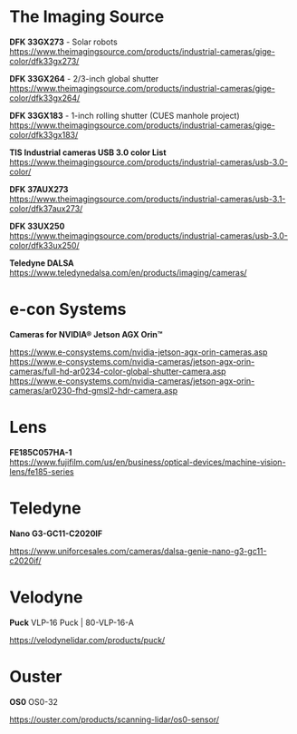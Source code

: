 
# The Imaging Source

**DFK 33GX273** - Solar robots  
https://www.theimagingsource.com/products/industrial-cameras/gige-color/dfk33gx273/  

**DFK 33GX264** - 2/3-inch global shutter   
https://www.theimagingsource.com/products/industrial-cameras/gige-color/dfk33gx264/  

**DFK 33GX183** - 1-inch rolling shutter (CUES manhole project)   
https://www.theimagingsource.com/products/industrial-cameras/gige-color/dfk33gx183/  

**TIS Industrial cameras USB 3.0 color List**  
https://www.theimagingsource.com/products/industrial-cameras/usb-3.0-color/  

**DFK 37AUX273**  
https://www.theimagingsource.com/products/industrial-cameras/usb-3.1-color/dfk37aux273/  

**DFK 33UX250**  
https://www.theimagingsource.com/products/industrial-cameras/usb-3.0-color/dfk33ux250/  

**Teledyne DALSA**  
https://www.teledynedalsa.com/en/products/imaging/cameras/  


# e-con Systems

**Cameras for NVIDIA® Jetson AGX Orin™**  

https://www.e-consystems.com/nvidia-jetson-agx-orin-cameras.asp  
https://www.e-consystems.com/nvidia-cameras/jetson-agx-orin-cameras/full-hd-ar0234-color-global-shutter-camera.asp  
https://www.e-consystems.com/nvidia-cameras/jetson-agx-orin-cameras/ar0230-fhd-gmsl2-hdr-camera.asp  

# Lens

**FE185C057HA-1**  
https://www.fujifilm.com/us/en/business/optical-devices/machine-vision-lens/fe185-series  

# Teledyne 

**Nano G3-GC11-C2020IF**

https://www.uniforcesales.com/cameras/dalsa-genie-nano-g3-gc11-c2020if/


# Velodyne

**Puck**  VLP-16 Puck | 80-VLP-16-A  

https://velodynelidar.com/products/puck/  

# Ouster

**OS0** OS0-32  

https://ouster.com/products/scanning-lidar/os0-sensor/  


